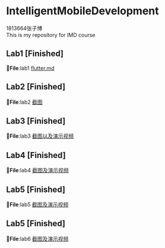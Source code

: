 # IntelligentMobileDevelopment
1813664张子博  
This is my repository for IMD course

Lab1  [Finished]
--------
📁**File**:lab1 [flutter.md](https://github.com/zodiacVG/IntelligentMobileDevelopment/blob/4149b1ad600434df3a429a8712a3140df25ad78f/lab1/flutter.md)  


Lab2 [Finished]
--------
📁**File**:lab2 [截图](https://github.com/zodiacVG/IntelligentMobileDevelopment/tree/master/lab2/%E6%88%AA%E5%9B%BE)


Lab3 [Finished]
--------
📁**File**:lab3 [截图以及演示视频](https://github.com/zodiacVG/IntelligentMobileDevelopment/tree/master/lab3)


Lab4 [Finished]
--------
📁**File**:lab4 [截图及演示视频](https://github.com/zodiacVG/IntelligentMobileDevelopment/tree/master/lab4/%E6%88%AA%E5%9B%BE%E8%A7%86%E9%A2%91)


Lab5 [Finished]
--------
📁**File**:lab5 [截图及演示视频](https://github.com/zodiacVG/IntelligentMobileDevelopment/tree/master/lab5/%E6%88%AA%E5%9B%BE%E4%B8%8E%E6%BC%94%E7%A4%BA)


Lab5 [Finished]
--------
📁**File**:lab6 [截图及演示视频](https://github.com/zodiacVG/IntelligentMobileDevelopment/tree/master/lab6/%E6%88%AA%E5%9B%BE%E4%B8%8E%E6%BC%94%E7%A4%BA)
